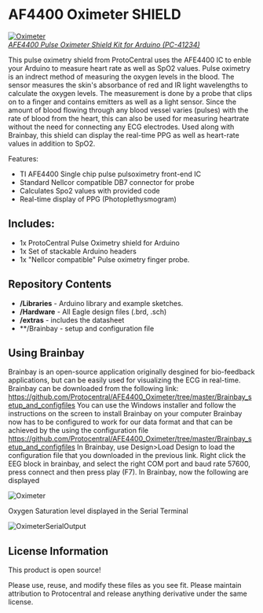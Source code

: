 AF4400 Oximeter SHIELD 
================================

[![Oximeter](https://www.protocentral.com/3130-tm_thickbox_default/afe4400-pulse-oximeter-shield-kit-for-arduino.jpg)  
*AFE4400 Pulse Oximeter Shield Kit for Arduino (PC-41234)*](https://www.protocentral.com/biomedical/861-afe4400-pulse-oximeter-shield-kit-for-arduino-642078949425.html)

This pulse oximetry shield from ProtoCentral uses the AFE4400 IC to enble your Arduino to measure heart rate as well as SpO2 values.
Pulse oximetry is an indrect method of measuring the oxygen levels in the blood. The sensor measures the skin's absorbance of red and IR light wavelengths to calculate the oxygen levels. The measurement is done by a probe that clips on to a finger and contains emitters as well as a light sensor.
Since the amount of blood flowing through any blood vessel varies (pulses) with the rate of blood from the heart, this can also be used for measuring heartrate without the need for connecting any ECG electrodes. 
Used along with Brainbay, this shield can display the real-time PPG as well as heart-rate values in addition to SpO2.

Features:
* TI AFE4400 Single chip pulse pulsoximetry front-end IC
* Standard Nellcor compatible DB7 connector for probe
* Calculates Spo2 values with provided code
* Real-time display of PPG (Photoplethysmogram)

Includes:
----------
* 1x ProtoCentral Pulse Oximetry shield for Arduino
* 1x Set of stackable Arduino headers
* 1x "Nellcor compatible" Pulse oximetry finger probe. 

Repository Contents
-------------------
* **/Libraries** - Arduino library and example sketches.
* **/Hardware** - All Eagle design files (.brd, .sch)
* **/extras** - includes the datasheet
* **/Brainbay - setup  and configuration file
 
Using Brainbay
----------------
 Brainbay is an open-source application originally desgined for bio-feedback applications, but can be easily used for         visualizing the ECG in real-time. Brainbay can be downloaded from the following link:
 https://github.com/Protocentral/AFE4400_Oximeter/tree/master/Brainbay_setup_and_configfiles
 You can use the Windows installer and follow the instructions on the screen to install Brainbay on your computer
 Brainbay now has to be configured to work for our data format and that can be achieved by the using the configuration file   https://github.com/Protocentral/AFE4400_Oximeter/tree/master/Brainbay_setup_and_configfiles 
 In Brainbay, use Design>Load Design to load the configuration file that you downloaded in the previous link.
 Right click the EEG block in brainbay, and select the right COM port and baud rate 57600, press connect and then press play  (F7). In Brainbay, now the following are displayed

![Oximeter](https://www.protocentral.com/img/cms/ads1292r_shield/afe4400brainbayy.png)  

 
Oxygen Saturation level displayed in the Serial Terminal

![OximeterSerialOutput](https://www.protocentral.com/img/cms/ads1292r_shield/oximeter_serial_1.png)


License Information
-------------------
This product is open source!

Please use, reuse, and modify these files as you see fit. Please maintain attribution to Protocentral and release anything derivative under the same license.
